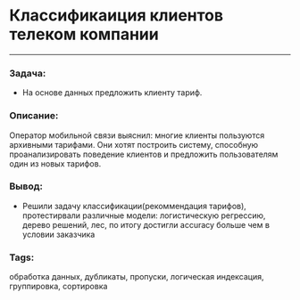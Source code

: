 # Классификаиция клиентов телеком компании
---
### Задача:
- На основе данных предложить клиенту тариф.
### Описание:
Оператор мобильной связи выяснил: многие клиенты пользуются архивными тарифами. Они хотят построить систему, способную проанализировать поведение клиентов и предложить пользователям один из новых тарифов.
### Вывод:
- Решили задачу классификации(рекоммендация тарифов), протестирвали различные модели: логистическую регрессию, дерево решений, лес, по итогу достигли accuracy больше чем в условии заказчика
### Tags:
обработка данных, дубликаты, пропуски, логическая индексация, группировка, сортировка
